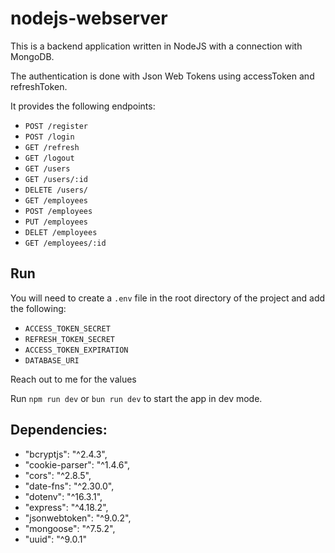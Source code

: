 # nodejs-webserver

This is a backend application written in NodeJS with a connection with MongoDB.

The authentication is done with Json Web Tokens using accessToken and refreshToken.

It provides the following endpoints:

- `POST /register`
- `POST /login`
- `GET /refresh`
- `GET /logout`
- `GET /users`
- `GET /users/:id`
- `DELETE /users/`
- `GET /employees`
- `POST /employees`
- `PUT /employees`
- `DELET /employees`
- `GET /employees/:id`

## Run

You will need to create a `.env` file in the root directory of the project and add the following:

- `ACCESS_TOKEN_SECRET`
- `REFRESH_TOKEN_SECRET`
- `ACCESS_TOKEN_EXPIRATION`
- `DATABASE_URI`

Reach out to me for the values

Run `npm run dev` or `bun run dev` to start the app in dev mode.

## Dependencies:

- "bcryptjs": "^2.4.3",
- "cookie-parser": "^1.4.6",
- "cors": "^2.8.5",
- "date-fns": "^2.30.0",
- "dotenv": "^16.3.1",
- "express": "^4.18.2",
- "jsonwebtoken": "^9.0.2",
- "mongoose": "^7.5.2",
- "uuid": "^9.0.1"